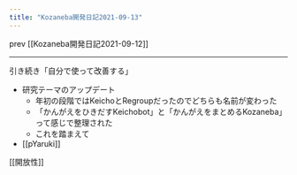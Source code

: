 ```yaml
---
title: "Kozaneba開発日記2021-09-13"
---
```


prev [[Kozaneba開発日記2021-09-12]]

---
引き続き「自分で使って改善する」
- 研究テーマのアップデート
    - 年初の段階ではKeichoとRegroupだったのでどちらも名前が変わった
    - 「かんがえをひきだすKeichobot」と「かんがえをまとめるKozaneba」って感じで整理された
    - これを踏まえて
- [[pYaruki]]

[[開放性]]

